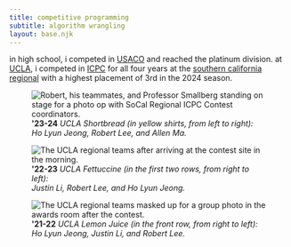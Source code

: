 ```yaml
---
title: competitive programming
subtitle: algorithm wrangling
layout: base.njk
---
```


in high school, i competed in [USACO](https://usaco.org/) and reached the platinum division. at [UCLA](https://icpc.uclaacm.com/), i competed in [ICPC](https://icpc.global/) for all four years at the [southern california regional](http://socalcontest.org/) with a highest placement of 3rd in the 2024 season.

<figure>
    <img src="/assets/img/icpc/2024.jpg" alt="Robert, his teammates, and Professor Smallberg standing on stage for a photo op with SoCal Regional ICPC Contest coordinators.">
    <figcaption>
        <b>'23-24</b>
        <i>
            UCLA Shortbread (in yellow shirts, from left to right):
            <br>
            Ho Lyun Jeong, Robert Lee, and Allen Ma.
        </i>
    </figcaption>
</figure>

<figure>
    <img src="/assets/img/icpc/2023.jpg" alt="The UCLA regional teams after arriving at the contest site in the morning.">
    <figcaption>
        <b>'22-23</b>
        <i>
            UCLA Fettuccine (in the first two rows, from right to left):
            <br>
            Justin Li, Robert Lee, and Ho Lyun Jeong.
        </i>
    </figcaption>
</figure>

<figure>
    <img src="/assets/img/icpc/2022.jpg" alt="The UCLA regional teams masked up for a group photo in the awards room after the contest.">
    <figcaption>
        <b>'21-22</b>
        <i>
            UCLA Lemon Juice (in the front row, from right to left):
            <br>
            Ho Lyun Jeong, Justin Li, and Robert Lee.
        </i>
    </figcaption>
</figure>